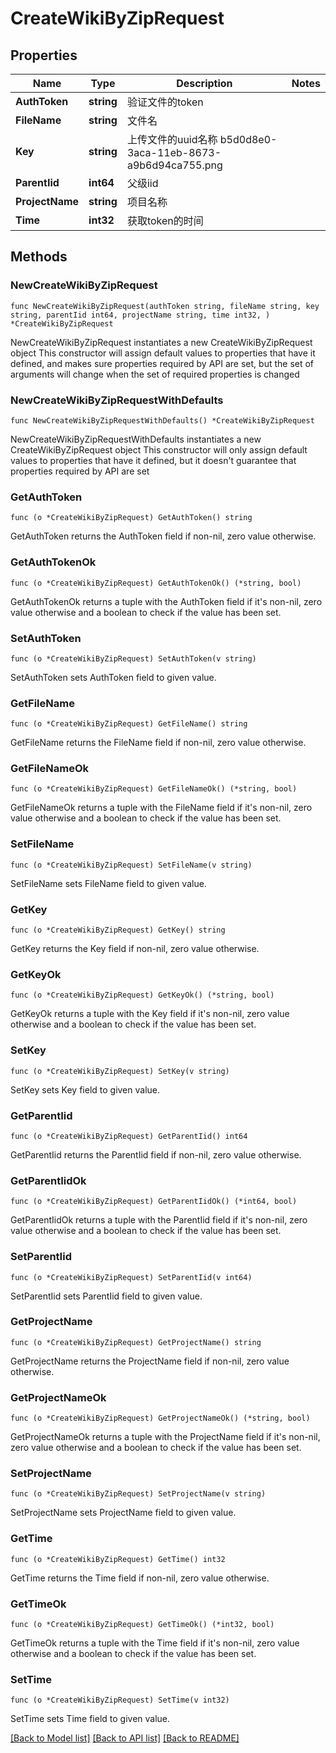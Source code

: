 # CreateWikiByZipRequest

## Properties

Name | Type | Description | Notes
------------ | ------------- | ------------- | -------------
**AuthToken** | **string** | 验证文件的token | 
**FileName** | **string** | 文件名 | 
**Key** | **string** | 上传文件的uuid名称 b5d0d8e0-3aca-11eb-8673-a9b6d94ca755.png | 
**ParentIid** | **int64** | 父级iid | 
**ProjectName** | **string** | 项目名称 | 
**Time** | **int32** | 获取token的时间 | 

## Methods

### NewCreateWikiByZipRequest

`func NewCreateWikiByZipRequest(authToken string, fileName string, key string, parentIid int64, projectName string, time int32, ) *CreateWikiByZipRequest`

NewCreateWikiByZipRequest instantiates a new CreateWikiByZipRequest object
This constructor will assign default values to properties that have it defined,
and makes sure properties required by API are set, but the set of arguments
will change when the set of required properties is changed

### NewCreateWikiByZipRequestWithDefaults

`func NewCreateWikiByZipRequestWithDefaults() *CreateWikiByZipRequest`

NewCreateWikiByZipRequestWithDefaults instantiates a new CreateWikiByZipRequest object
This constructor will only assign default values to properties that have it defined,
but it doesn't guarantee that properties required by API are set

### GetAuthToken

`func (o *CreateWikiByZipRequest) GetAuthToken() string`

GetAuthToken returns the AuthToken field if non-nil, zero value otherwise.

### GetAuthTokenOk

`func (o *CreateWikiByZipRequest) GetAuthTokenOk() (*string, bool)`

GetAuthTokenOk returns a tuple with the AuthToken field if it's non-nil, zero value otherwise
and a boolean to check if the value has been set.

### SetAuthToken

`func (o *CreateWikiByZipRequest) SetAuthToken(v string)`

SetAuthToken sets AuthToken field to given value.


### GetFileName

`func (o *CreateWikiByZipRequest) GetFileName() string`

GetFileName returns the FileName field if non-nil, zero value otherwise.

### GetFileNameOk

`func (o *CreateWikiByZipRequest) GetFileNameOk() (*string, bool)`

GetFileNameOk returns a tuple with the FileName field if it's non-nil, zero value otherwise
and a boolean to check if the value has been set.

### SetFileName

`func (o *CreateWikiByZipRequest) SetFileName(v string)`

SetFileName sets FileName field to given value.


### GetKey

`func (o *CreateWikiByZipRequest) GetKey() string`

GetKey returns the Key field if non-nil, zero value otherwise.

### GetKeyOk

`func (o *CreateWikiByZipRequest) GetKeyOk() (*string, bool)`

GetKeyOk returns a tuple with the Key field if it's non-nil, zero value otherwise
and a boolean to check if the value has been set.

### SetKey

`func (o *CreateWikiByZipRequest) SetKey(v string)`

SetKey sets Key field to given value.


### GetParentIid

`func (o *CreateWikiByZipRequest) GetParentIid() int64`

GetParentIid returns the ParentIid field if non-nil, zero value otherwise.

### GetParentIidOk

`func (o *CreateWikiByZipRequest) GetParentIidOk() (*int64, bool)`

GetParentIidOk returns a tuple with the ParentIid field if it's non-nil, zero value otherwise
and a boolean to check if the value has been set.

### SetParentIid

`func (o *CreateWikiByZipRequest) SetParentIid(v int64)`

SetParentIid sets ParentIid field to given value.


### GetProjectName

`func (o *CreateWikiByZipRequest) GetProjectName() string`

GetProjectName returns the ProjectName field if non-nil, zero value otherwise.

### GetProjectNameOk

`func (o *CreateWikiByZipRequest) GetProjectNameOk() (*string, bool)`

GetProjectNameOk returns a tuple with the ProjectName field if it's non-nil, zero value otherwise
and a boolean to check if the value has been set.

### SetProjectName

`func (o *CreateWikiByZipRequest) SetProjectName(v string)`

SetProjectName sets ProjectName field to given value.


### GetTime

`func (o *CreateWikiByZipRequest) GetTime() int32`

GetTime returns the Time field if non-nil, zero value otherwise.

### GetTimeOk

`func (o *CreateWikiByZipRequest) GetTimeOk() (*int32, bool)`

GetTimeOk returns a tuple with the Time field if it's non-nil, zero value otherwise
and a boolean to check if the value has been set.

### SetTime

`func (o *CreateWikiByZipRequest) SetTime(v int32)`

SetTime sets Time field to given value.



[[Back to Model list]](../README.md#documentation-for-models) [[Back to API list]](../README.md#documentation-for-api-endpoints) [[Back to README]](../README.md)


